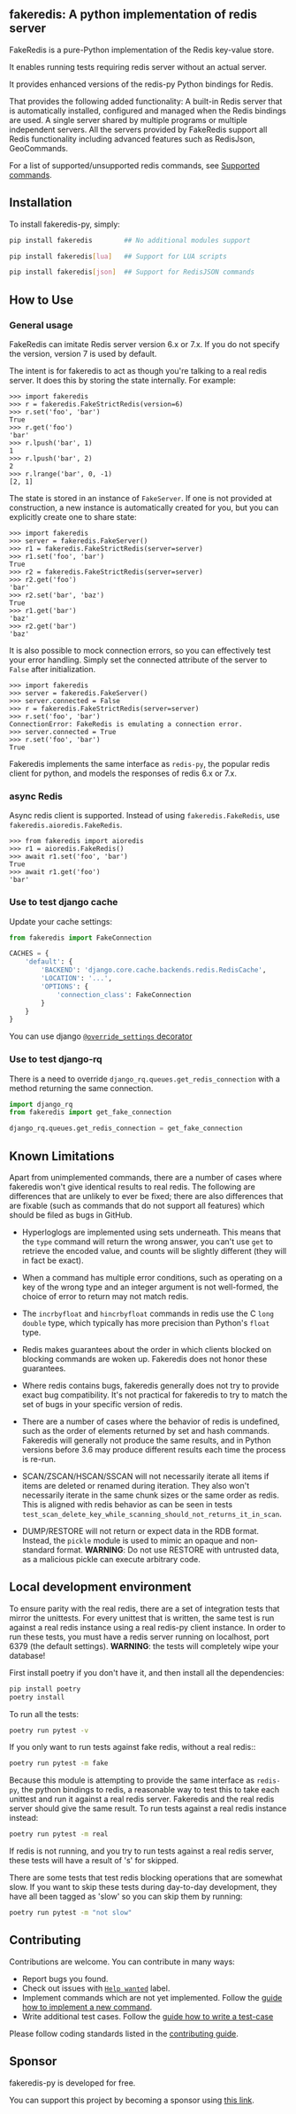 ## fakeredis: A python implementation of redis server

FakeRedis is a pure-Python implementation of the Redis key-value store.

It enables running tests requiring redis server without an actual server.

It provides enhanced versions of the redis-py Python bindings for Redis.

That provides the following added functionality:
A built-in Redis server that is automatically installed, configured and managed when the Redis bindings are used. A
single server shared by multiple programs or multiple independent servers. All the servers provided by
FakeRedis support all Redis functionality including advanced features such as RedisJson, GeoCommands.

For a list of supported/unsupported redis commands, see [Supported commands](./redis-commands/Redis.md).

## Installation

To install fakeredis-py, simply:

```bash
pip install fakeredis        ## No additional modules support

pip install fakeredis[lua]   ## Support for LUA scripts

pip install fakeredis[json]  ## Support for RedisJSON commands
```

## How to Use

### General usage

FakeRedis can imitate Redis server version 6.x or 7.x.
If you do not specify the version, version 7 is used by default.

The intent is for fakeredis to act as though you're talking to a real
redis server.
It does this by storing the state internally.
For example:

```pycon
>>> import fakeredis
>>> r = fakeredis.FakeStrictRedis(version=6)
>>> r.set('foo', 'bar')
True
>>> r.get('foo')
'bar'
>>> r.lpush('bar', 1)
1
>>> r.lpush('bar', 2)
2
>>> r.lrange('bar', 0, -1)
[2, 1]
```

The state is stored in an instance of `FakeServer`. If one is not provided at
construction, a new instance is automatically created for you, but you can
explicitly create one to share state:

```pycon
>>> import fakeredis
>>> server = fakeredis.FakeServer()
>>> r1 = fakeredis.FakeStrictRedis(server=server)
>>> r1.set('foo', 'bar')
True
>>> r2 = fakeredis.FakeStrictRedis(server=server)
>>> r2.get('foo')
'bar'
>>> r2.set('bar', 'baz')
True
>>> r1.get('bar')
'baz'
>>> r2.get('bar')
'baz'
```

It is also possible to mock connection errors, so you can effectively test
your error handling. Simply set the connected attribute of the server to
`False` after initialization.

```pycon
>>> import fakeredis
>>> server = fakeredis.FakeServer()
>>> server.connected = False
>>> r = fakeredis.FakeStrictRedis(server=server)
>>> r.set('foo', 'bar')
ConnectionError: FakeRedis is emulating a connection error.
>>> server.connected = True
>>> r.set('foo', 'bar')
True
```

Fakeredis implements the same interface as `redis-py`, the popular
redis client for python, and models the responses of redis 6.x or 7.x.

### async Redis

Async redis client is supported. Instead of using `fakeredis.FakeRedis`, use `fakeredis.aioredis.FakeRedis`.

```pycon
>>> from fakeredis import aioredis
>>> r1 = aioredis.FakeRedis()
>>> await r1.set('foo', 'bar')
True
>>> await r1.get('foo')
'bar'
```

### Use to test django cache

Update your cache settings:

```python
from fakeredis import FakeConnection

CACHES = {
    'default': {
        'BACKEND': 'django.core.cache.backends.redis.RedisCache',
        'LOCATION': '...',
        'OPTIONS': {
            'connection_class': FakeConnection
        }
    }
}
```

You can use
django [`@override_settings` decorator](https://docs.djangoproject.com/en/4.1/topics/testing/tools/#django.test.override_settings)

### Use to test django-rq

There is a need to override `django_rq.queues.get_redis_connection` with
a method returning the same connection.

```python
import django_rq
from fakeredis import get_fake_connection

django_rq.queues.get_redis_connection = get_fake_connection
```

## Known Limitations

Apart from unimplemented commands, there are a number of cases where fakeredis
won't give identical results to real redis. The following are differences that
are unlikely to ever be fixed; there are also differences that are fixable
(such as commands that do not support all features) which should be filed as
bugs in GitHub.

- Hyperloglogs are implemented using sets underneath. This means that the
  `type` command will return the wrong answer, you can't use `get` to retrieve
  the encoded value, and counts will be slightly different (they will in fact be
  exact).
- When a command has multiple error conditions, such as operating on a key of
  the wrong type and an integer argument is not well-formed, the choice of
  error to return may not match redis.

- The `incrbyfloat` and `hincrbyfloat` commands in redis use the C `long
  double` type, which typically has more precision than Python's `float`
  type.

- Redis makes guarantees about the order in which clients blocked on blocking
  commands are woken up.
  Fakeredis does not honor these guarantees.

- Where redis contains bugs, fakeredis generally does not try to provide exact
  bug compatibility.
  It's not practical for fakeredis to try to match the set of bugs in your specific version of redis.

- There are a number of cases where the behavior of redis is undefined, such
  as the order of elements returned by set and hash commands. Fakeredis will
  generally not produce the same results, and in Python versions before 3.6
  may produce different results each time the process is re-run.

- SCAN/ZSCAN/HSCAN/SSCAN will not necessarily iterate all items if items are
  deleted or renamed during iteration. They also won't necessarily iterate in
  the same chunk sizes or the same order as redis. This is aligned with redis behavior as
  can be seen in tests `test_scan_delete_key_while_scanning_should_not_returns_it_in_scan`.

- DUMP/RESTORE will not return or expect data in the RDB format. Instead, the
  `pickle` module is used to mimic an opaque and non-standard format.
  **WARNING**: Do not use RESTORE with untrusted data, as a malicious pickle
  can execute arbitrary code.

## Local development environment

To ensure parity with the real redis, there are a set of integration tests
that mirror the unittests. For every unittest that is written, the same
test is run against a real redis instance using a real redis-py client
instance. In order to run these tests, you must have a redis server running
on localhost, port 6379 (the default settings). **WARNING**: the tests will
completely wipe your database!

First install poetry if you don't have it, and then install all the dependencies:

```bash
pip install poetry
poetry install
``` 

To run all the tests:

```bash
poetry run pytest -v
```

If you only want to run tests against fake redis, without a real redis::

```bash
poetry run pytest -m fake
```

Because this module is attempting to provide the same interface as `redis-py`,
the python bindings to redis, a reasonable way to test this to take each
unittest and run it against a real redis server.
Fakeredis and the real redis server should give the same result.
To run tests against a real redis instance instead:

```bash
poetry run pytest -m real
```

If redis is not running, and you try to run tests against a real redis server,
these tests will have a result of 's' for skipped.

There are some tests that test redis blocking operations that are somewhat
slow.
If you want to skip these tests during day-to-day development, they have all been tagged as 'slow' so you can skip them
by running:

```bash
poetry run pytest -m "not slow"
```

## Contributing

Contributions are welcome. You can contribute in many ways:

- Report bugs you found.
- Check out issues
  with [`Help wanted`](https://github.com/cunla/fakeredis-py/issues?q=is%3Aissue+is%3Aopen+label%3A%22help+wanted%22)
  label.
- Implement commands which are not yet implemented. Follow
  the [guide how to implement a new command](./guides/implement-command/).
- Write additional test cases. Follow the [guide how to write a test-case](./guides/test-case/)

Please follow coding standards listed in the [contributing guide](./about/contributing.md).

## Sponsor

fakeredis-py is developed for free.

You can support this project by becoming a sponsor using [this link](https://github.com/sponsors/cunla).
